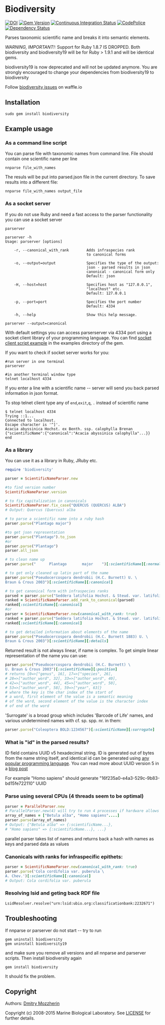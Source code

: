 Biodiversity
============

[![DOI](https://zenodo.org/badge/19435/GlobalNamesArchitecture/biodiversity.svg)](https://zenodo.org/badge/latestdoi/19435/GlobalNamesArchitecture/biodiversity)
[![Gem Version][gem_svg]][gem_link]
[![Continuous Integration Status][ci_svg]][ci_link]
[![CodePolice][cc_svg]][cc_link]
[![Dependency Status][deps_svg]][deps_link]

Parses taxonomic scientific name and breaks it into semantic elements.

*WARNING, IMPORTANT!:*
Support for Ruby 1.8.7 IS DROPPED. Both biodiversity and
biodiversity19 will be for Ruby > 1.9.1 and will be identical gems.

biodiversity19 is now deprecated and will not be updated anymore.
You are strongly encouraged to change your dependencies from
biodiversity19 to biodiversity

Follow [biodiversity issues][waffle] on waffle.io

Installation
------------

    sudo gem install biodiversity

Example usage
-------------

### As a command line script

You can parse file with taxonomic names from command line.
File should contain one scientific name per line

    nnparse file_with_names

The resuls will be put into parsed.json file in the current directory.
To save results into a different file:

    nnparse file_with_names output_file

### As a socket server

If you do not use Ruby and need a fast access to the parser functionality
you can use a socket server

    parserver

    parserver -h
    Usage: parserver [options]

        -r, --canonical_with_rank        Adds infraspecies rank
                                         to canonical forms

        -o, --output=output              Specifies the type of the output:
                                         json - parsed results in json
                                         canonical - canonical form only
                                         Default: json

        -H, --host=host                  Specifies host as "127.0.0.1",
                                         "localhost" etc.
                                         Default: 127.0.0.1

        -p, --port=port                  Specifies the port number
                                         Default: 4334

        -h, --help                       Show this help message.

    parserver --output=canonical



With default settings you can access parserserver via 4334 port using a
socket client library of your programming language.  You can find
[socket client script example][socket_example] in the examples directory of the gem.

If you want to check if socket server works for you:

    #run server in one terminal
    parserver

    #in another terminal window type
    telnet localhost 4334

If you enter a line with a scientific name -- server will send you back
parsed information in json format.

To stop telnet client type any of `end`,`exit`,`q`, `.` instead
of scientific name

    $ telnet localhost 4334
    Trying ::1...
    Connected to localhost.
    Escape character is '^]'.
    Acacia abyssinica Hochst. ex Benth. ssp. calophylla Brenan
    {"scientificName":{"canonical":"Acacia abyssinica calophylla"...}}
    end

### As a library

You can use it as a library in Ruby, JRuby etc.


```ruby
require 'biodiversity'

parser = ScientificNameParser.new

#to find version number
ScientificNameParser.version

# to fix capitalization in canonicals
ScientificNameParser.fix_case("QUERCUS (QUERCUS) ALBA")
# Output: Quercus (Quercus) alba

# to parse a scientific name into a ruby hash
parser.parse("Plantago major")

#to get json representation
parser.parse("Plantago").to_json
#or
parser.parse("Plantago")
parser.all_json

# to clean name up
parser.parse("      Plantago       major    ")[:scientificName][:normalized]

# to get only cleaned up latin part of the name
parser.parse("Pseudocercospora dendrobii (H.C. Burnett) U. \
Braun & Crous 2003")[:scientificName][:canonical]

# to get canonical form with infraspecies ranks
parsed = parser.parse("Seddera latifolia Hochst. & Steud. var. latifolia")
ranked = ScientificNameParser.add_rank_to_canonical(parsed)
ranked[:scientificName][:canonical]
#or
parser = ScientificNameParser.new(canonical_with_rank: true)
ranked = parser.parse("Seddera latifolia Hochst. & Steud. var. latifolia")
ranked[:scientificName][:canonical]

# to get detailed information about elements of the name
parser.parse("Pseudocercospora dendrobii (H.C. Burnett 1883) U. \
Braun & Crous 2003")[:scientificName][:details]
```

Returned result is not always linear, if name is complex. To get simple linear
representation of the name you can use:


```ruby
parser.parse("Pseudocercospora dendrobii (H.C. Burnett) \
U. Braun & Crous 2003")[:scientificName][:position]
# returns {0=>["genus", 16], 17=>["species", 26],
# 28=>["author_word", 32], 33=>["author_word", 40],
# 42=>["author_word", 44], 45=>["author_word", 50],
# 53=>["author_word", 58], 59=>["year", 63]}
# where the key is the char index of the start of
# a word, first element of the value is a semantic meaning
# of the word, second element of the value is the character index
# of end of the word
```

'Surrogate' is a broad group which includes 'Barcode of Life' names, and various
undetermined names with cf. sp. spp. nr. in them:

```ruby
parser.parse("Coleoptera BOLD:1234567")[:scientificName][:surrogate]
```
### What is "id" in the parsed results?

ID field contains UUID v5 hexadecimal string. ID is generated out of bytes
from the name string itself, and identical id can be generated using [any
popular programming language][uuid_examples]. You can read more about UUID
version 5 in a [blog post][uuid_blog]

For example "Homo sapiens" should generate "16f235a0-e4a3-529c-9b83-bd15fe722110" UUID

### Parse using several CPUs (4 threads seem to be optimal)

```ruby
parser = ParallelParser.new
# ParallelParser.new(4) will try to run 4 processes if hardware allows
array_of_names = ["Betula alba", "Homo sapiens"....]
parser.parse(array_of_names)
# Output: {"Betula alba" => {:scientificName...},
# "Homo sapiens" => {:scientificName...}, ...}
```

parallel parser takes list of names and returns back a hash with names as
keys and parsed data as values

### Canonicals with ranks for infraspecific epithets:

```ruby
parser = ScientificNameParser.new(canonical_with_rank: true)
parser.parse('Cola cordifolia var. puberula \
A. Chev.')[:scientificName][:canonical]
# Output: Cola cordifolia var. puberula
```

### Resolving lsid and geting back RDF file

    LsidResolver.resolve("urn:lsid:ubio.org:classificationbank:2232671")

Troubleshooting
---------------

If nnparse or parserver do not start -- try to run

    gem uninstall biodiversity
    gem uninstall biodiversity19

and make sure you remove all versions and all nnparse and parserver scripts.
Then install biodiversity again

    gem install biodiversity

It should fix the problem.

Copyright
---------

Authors: [Dmitry Mozzherin][dimus]

Copyright (c) 2008-2015 Marine Biological Laboratory. See [LICENSE][license]
for further details.

[gem_svg]: https://badge.fury.io/rb/biodiversity.svg
[gem_link]: http://badge.fury.io/rb/biodiversity
[ci_svg]: https://secure.travis-ci.org/GlobalNamesArchitecture/biodiversity.svg
[ci_link]: http://travis-ci.org/GlobalNamesArchitecture/biodiversity
[cc_svg]: https://codeclimate.com/github/GlobalNamesArchitecture/biodiversity.svg
[cc_link]: https://codeclimate.com/github/GlobalNamesArchitecture/biodiversity
[deps_svg]: https://gemnasium.com/GlobalNamesArchitecture/biodiversity.svg
[deps_link]: https://gemnasium.com/GlobalNamesArchitecture/biodiversity
[socket_example]: http://bit.ly/149iLm5
[dimus]: https://github.com/dimus
[license]: https://github.com/GlobalNamesArchitecture/biodiversity/blob/master/LICENSE
[waffle]: https://waffle.io/GlobalNamesArchitecture/biodiversity
[uuid_examples]: https://github.com/GlobalNamesArchitecture/gn_uuid_examples
[uuid_blog]: http://globalnamesarchitecture.github.io/gna/uuid/2015/05/31/gn-uuid-0-5-0.html
